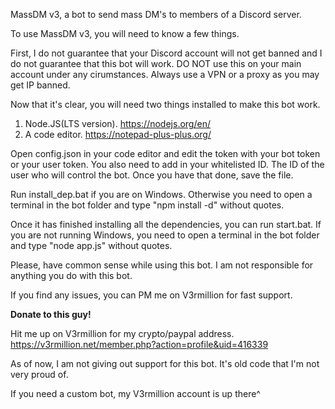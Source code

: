 
MassDM v3, a bot to send mass DM's to members of a Discord server.



To use MassDM v3, you will need to know a few things.

First, I do not guarantee that your Discord account will not get banned and I do not guarantee that this bot will work.
DO NOT use this on your main account under any cirumstances.
Always use a VPN or a proxy as you may get IP banned.


Now that it's clear, you will need two things installed to make this bot work.

1) Node.JS(LTS version). https://nodejs.org/en/
2) A code editor. https://notepad-plus-plus.org/

Open config.json in your code editor and edit the token with your bot token or your user token.
You also need to add in your whitelisted ID. The ID of the user who will control the bot.
Once you have that done, save the file.

Run install_dep.bat if you are on Windows.
Otherwise you need to open a terminal in the bot folder and type "npm install -d" without quotes.

Once it has finished installing all the dependencies, you can run start.bat.
If you are not running Windows, you need to open a terminal in the bot folder and type "node app.js" without quotes.

Please, have common sense while using this bot.
I am not responsible for anything you do with this bot.

If you find any issues, you can PM me on V3rmillion for fast support.

**Donate to this guy!**

Hit me up on V3rmillion for my crypto/paypal address.
https://v3rmillion.net/member.php?action=profile&uid=416339

As of now, I am not giving out support for this bot. It's old code that I'm not very proud of. 

If you need a custom bot, my V3rmillion account is up there^
